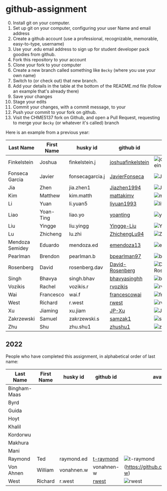 # github-assignment

0. Install git on your computer.
0. Set up git on your computer, configuring your user Name and email address
0. Create a github account (use a professional, recognizable, memorable, easy-to-type, username)
0. Use your .edu email address to sign up for student developer pack goodies from github.
1. Fork this repository to your account
2. Clone your fork to your computer
2. Create a new branch called something like `Becky` (where you use your own name)
2. Switch to (or check out) that new branch.
3. Add your details in the table at the bottom of the README.md file (follow an example that's already there)
4. Save your changes
5. Stage your edits
6. Commit your changes, with a commit message, to your 
7. Push your commit to your fork on github.
8. Visit the CHME5137 fork on Github, and open a Pull Request, requesting to merge your `Becky` (or whatever it's called) branch



Here is an example from a previous year:

Last Name | First Name | husky id | github id      | avatar
---------|------------|-----------|-----------|---------
Finkelstein | Joshua |  finkelstein.j |    [joshuafinkelstein](https://github.com/joshuafinkelstein/) | ![joshuafinkelstein](https://github.com/joshuafinkelstein.png?size=40)
Fonseca Garcia | Javier | fonsecagarcia.j |   [JavierFonseca](https://github.com/JavierFonseca)     | ![JavierFonseca](https://github.com/JavierFonseca.png?size=40)
Jia | Zhen |   jia.zhen1  |[Jiazhen1994](https://github.com/Jiazhen1994)    | ![Jiazhen1994](https://github.com/Jiazhen1994.png?size=40)
Kim | Matthew |   kim.matth  | [mattakimv](https://github.com/mattakimv)  | ![mattakimv](https://github.com/mattakimv.png?size=40)
Li | Yuan |  li.yuan5  |   [liyuan1993](https://github.com/liyuan1993/) | ![liyuan1993](https://avatars0.githubusercontent.com/u/43114076?s=40&v=4)
Liao | Yoan-Ting |  liao.yo   | [yoanting](https://github.com/yoanting)    |![yoanting](https://github.com/yoanting.png?size=40)
Liu | Yingge | liu.yingg  |  [Yingge-Liu](https://github.com/Yingge-Liu)  | ![Yingge-Liu](https://github.com/Yingge-Liu.png?size=40)
Lu | Zhicheng | lu.zhi  | [ZhichengLu94](https://github.com/ZhichengLu94) |![ZhichengLu94](https://github.com/ZhichengLu94.png?size=40)
Mendoza Semidey | Eduardo |mendoza.ed|[emendoza13](https://github.com/emendoza13)| ![emendoza13](https://github.com/emendoza13.png?size=40)
Pearlman | Brendon |  pearlman.b   | [bpearlman97](https://github.com/bpearlman97)| ![bpearlman97](https://github.com/bpearlman97.png?size=40)
Rosenberg | David | rosenberg.dav    |  [David-Rosenberg](https://github.com/david-rosenberg)	| ![David-Rosenberg](https://github.com/david-rosenberg.png?size=40)
Singh | Bhavya |singh.bhav|[bhavyasinghh](https://github.com/bhavyasinghh)|![bhavyasinghh](https://github.com/bhavyasinghh.png?size=40)
Vozikis | Rachel |  vozikis.r  |  [rvozikis](https://github.com/rvozikis)   |![rvozikis](https://github.com/rvozikis.png?size=40)
Wai | Francesco | wai.f    | [francescowai](https://github.com/francescowai)    | ![francescowai](https://github.com/francescowai.png?size=40)
West     |   Richard   | r.west      |   [rwest](https://github.com/rwest)        | ![rwest](https://github.com/rwest.png?size=40)
Xu | Jiaming |  xu.jiam   |   [JP-Xu](https://github.com/JP-Xu)   | ![JP-Xu](https://github.com/JP-Xu.png?size=40)
Zakrzewski | Samuel |zakrzewski.s     |[samzak1](https://github.com/samzak1)     |![samzak1](https://github.com/samzak1.png?size=40)
Zhu | Shu |  zhu.shu1   |   [zhushu1](https://github.com/zhushu1)        | ![zhushu1](https://github.com/zhushu1.png?size=40)


## 2022

People who have completed this assignment, in alphabetical order of last name:


Last Name | First Name | husky id | github id | avatar
----------|------------|----------|-----------|---------
Bingham-Maas  |        |          |           | 
Byrd      |            |          |           | 
Guida     |            |          |           | 
Hoyt      |            |          |           | 
Khalil    |            |          |           | 
Kordorwu  |            |          |           | 
Makhura   |            |          |           | 
Mani      |            |          |           | 
Raymond   | Ted        | raymond.ed | [t-raymond](https://github.com/t-raymond)     | ![t-raymond](https://github.com/t-raymond.png?size=40)
Von Ahnen | William    |vonahnen.w|vonahnen-w |(https://github.com/vonahnen-w)
West      | Richard    | r.west   |   [rwest](https://github.com/rwest)        | ![rwest](https://github.com/rwest.png?size=40)
